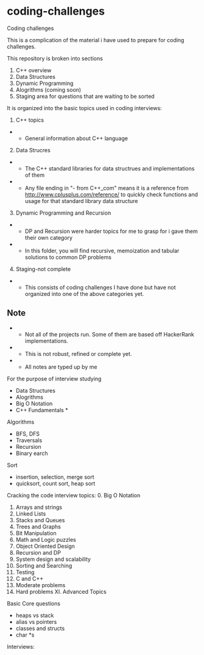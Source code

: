 # coding-challenges
Coding challenges

This is a complication of the material i have used to prepare for coding challenges.

This repository is broken into sections
1. C++ overview
2. Data Structures
3. Dynamic Programming
4. Alogrithms (coming soon)
5. Staging area for questions that are waiting to be sorted



It is organized into the basic topics used in coding interviews:
1. C++ topics
* * General information about C++ language
2. Data Strucres
* * The C++ standard libraries for data structrues and implementations of them
* * Any file ending in "- from C++_com" means it is a reference from http://www.cplusplus.com/reference/ to quickly check functions and usage for that standard library data structure
3. Dynamic Programming and Recursion
* * DP and Recursion were harder topics for me to grasp for i gave them their own category
* * In this folder, you will find recursive, memoization and tabular solutions to common DP problems
4. Staging-not complete
* * This consists of coding challenges I have done but have not organized into one of the above categories yet.


## Note
* * Not all of the projects run. Some of them are based off HackerRank implementations.
* * This is not robust, refined or complete yet. 
* * All notes are typed up by me




For the purpose of interview studying

* Data Structures
* Alogrithms
* Big O Notation
* C++ Fundamentals
    * 


Algorithms
* BFS, DFS
* Traversals
* Recursion
* Binary earch

Sort
* insertion, selection, merge sort
* quicksort, count sort, heap sort

Cracking the code interview topics:
0. Big O Notation
1. Arrays and strings
2. Linked Lists
3. Stacks and Queues
4. Trees and Graphs
5. Bit Manipulation
6. Math and Logic puzzles
7. Object Oriented Design
8. Recursion and DP
9. System design and scalability
10. Sorting and Searching
11. Testing
12. C and C++
16. Moderate problems
17. Hard problems
XI. Advanced Topics

Basic Core questions
* heaps vs stack
* alias vs pointers
* classes and structs
* char *s






Interviews:


